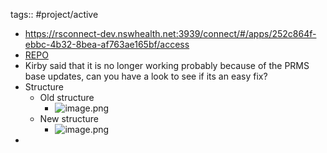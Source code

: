tags:: #project/active

- https://rsconnect-dev.nswhealth.net:3939/connect/#/apps/252c864f-ebbc-4b32-8bea-af763ae165bf/access
- [REPO](https://cinsw.visualstudio.com/Shiny%20and%20Power%20BI%20Apps/_git/ShinyAppPRMSLocalisedReport)
- Kirby said that it is no longer working probably because of the PRMS base updates, can you have a look to see if its an easy fix?
- Structure
	- Old structure
		- ![image.png](../assets/image_1751001913780_0.png)
	- New structure
		- ![image.png](../assets/image_1751001733764_0.png)
-